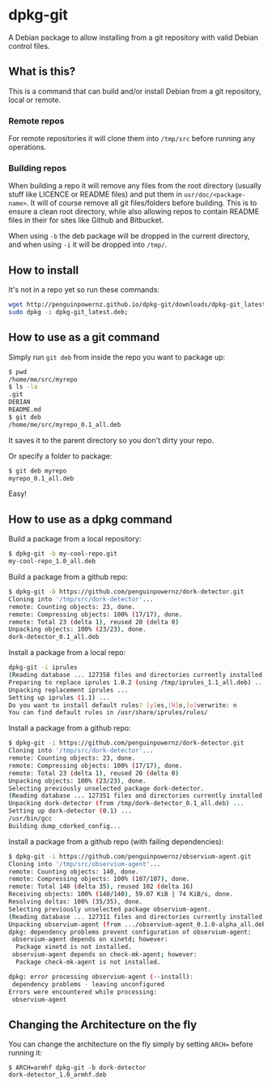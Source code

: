 dpkg-git
========

A Debian package to allow installing from a git repository with valid Debian control files.

## What is this?

This is a command that can build and/or install Debian from a git repository, local or remote.

### Remote repos

For remote repositories it will clone them into `/tmp/src` before running any operations.

### Building repos

When building a repo it will remove any files from the root directory (usually stuff like LICENCE or README files) and put them in `usr/doc/<package-name>`.  It will of course remove all git files/folders before building.  This is to ensure a clean root directory, while also allowing repos to contain README files in their for sites like Github and Bitbucket.

When using `-b` the deb package will be dropped in the current directory, and when using `-i` it will be dropped into `/tmp/`.

## How to install

It's not in a repo yet so run these commands:

```sh
wget http://penguinpowernz.github.io/dpkg-git/downloads/dpkg-git_latest.deb;
sudo dpkg -i dpkg-git_latest.deb;
```

## How to use as a git command

Simply run `git deb` from inside the repo you want to package up:

```sh
$ pwd
/home/me/src/myrepo
$ ls -la
.git
DEBIAN
README.md
$ git deb
/home/me/src/myrepo_0.1_all.deb
```

It saves it to the parent directory so you don't dirty your repo.

Or specify a folder to package:

```sh
$ git deb myrepo
myrepo_0.1_all.deb
```

Easy!

## How to use as a dpkg command

Build a package from a local repository:

```sh
$ dpkg-git -b my-cool-repo.git
my-cool-repo_1.0_all.deb
```

Build a package from a github repo:

```sh
$ dpkg-git -b https://github.com/penguinpowernz/dork-detector.git                                                                               4 ↵
Cloning into '/tmp/src/dork-detector'...
remote: Counting objects: 23, done.
remote: Compressing objects: 100% (17/17), done.
remote: Total 23 (delta 1), reused 20 (delta 0)
Unpacking objects: 100% (23/23), done.
dork-detector_0.1_all.deb
```

Install a package from a local repo:

```sh
dpkg-git -i iprules
(Reading database ... 127358 files and directories currently installed.)
Preparing to replace iprules 1.0.2 (using /tmp/iprules_1.1_all.deb) ...
Unpacking replacement iprules ...
Setting up iprules (1.1) ...
Do you want to install default rules? [y]es,[N]o,[o]verwrite: n
You can find default rules in /usr/share/iprules/rules/
```

Install a package from a github repo:

```sh
$ dpkg-git -i https://github.com/penguinpowernz/dork-detector.git
Cloning into '/tmp/src/dork-detector'...
remote: Counting objects: 23, done.
remote: Compressing objects: 100% (17/17), done.
remote: Total 23 (delta 1), reused 20 (delta 0)
Unpacking objects: 100% (23/23), done.
Selecting previously unselected package dork-detector.
(Reading database ... 127351 files and directories currently installed.)
Unpacking dork-detector (from /tmp/dork-detector_0.1_all.deb) ...
Setting up dork-detector (0.1) ...
/usr/bin/gcc
Building dump_cdorked_config...
```

Install a package from a github repo (with failing dependencies):

```sh
$ dpkg-git -i https://github.com/penguinpowernz/observium-agent.git
Cloning into '/tmp/src/observium-agent'...
remote: Counting objects: 140, done.
remote: Compressing objects: 100% (107/107), done.
remote: Total 140 (delta 35), reused 102 (delta 16)
Receiving objects: 100% (140/140), 59.07 KiB | 74 KiB/s, done.
Resolving deltas: 100% (35/35), done.
Selecting previously unselected package observium-agent.
(Reading database ... 127311 files and directories currently installed.)
Unpacking observium-agent (from .../observium-agent_0.1.0-alpha_all.deb) ...
dpkg: dependency problems prevent configuration of observium-agent:
 observium-agent depends on xinetd; however:
  Package xinetd is not installed.
 observium-agent depends on check-mk-agent; however:
  Package check-mk-agent is not installed.

dpkg: error processing observium-agent (--install):
 dependency problems - leaving unconfigured
Errors were encountered while processing:
 observium-agent
```

## Changing the Architecture on the fly

You can change the architecture on the fly simply by setting `ARCH=` before running it:

```
$ ARCH=armhf dpkg-git -b dork-detector
dork-detector_1.0_armhf.deb
```
